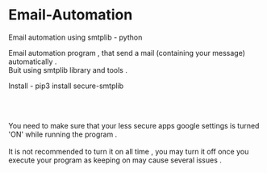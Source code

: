 # Email-Automation
Email automation using smtplib - python

Email automation program , that send a mail (containing your message) automatically .
<br>
Buit using smtplib library and tools . <br>
<p>Install - pip3 install secure-smtplib<p><br><Br>
  
You need to make sure that your less secure apps google settings is turned 'ON' while running the program . <br><br> It is not recommended to turn it on all time , you may turn it off once you execute your program as keeping on may cause several issues .
